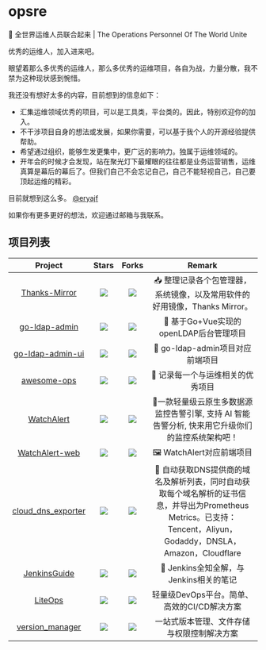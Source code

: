 # opsre

🧰 全世界运维人员联合起来 | The Operations Personnel Of The World Unite

优秀的运维人，加入进来吧。

眼望着那么多优秀的运维人，那么多优秀的运维项目，各自为战，力量分散，我不禁为这种现状感到惋惜。

我还没有想好太多的内容，目前想到的信息如下：

- 汇集运维领域优秀的项目，可以是工具类，平台类的。因此，特别欢迎你的加入。
- 不干涉项目自身的想法或发展，如果你需要，可以基于我个人的开源经验提供帮助。
- 希望通过组织，能够生发更集中，更广远的影响力。独属于运维领域的。
- 开年会的时候才会发现，站在聚光灯下最耀眼的往往都是业务运营销售，运维真算是幕后的幕后了。但我们自己不会忘记自己，自己不能轻视自己，自己要顶起运维的精彩。

目前就想到这么多。 [@eryajf](https://github.com/eryajf)

如果你有更多更好的想法，欢迎通过邮箱与我联系。


## 项目列表

|                        Project                         |                            Stars                              |                            Forks                             |              Remark              |
| :----------------------------------------------------: | :----------------------------------------------------------: | :----------------------------------------------------------: | :------------------------------: |
| [Thanks-Mirror](https://github.com/opsre/Thanks-Mirror) | ![](https://img.shields.io/github/stars/opsre/Thanks-Mirror?color=f2f08d&logo=Undertale&logoColor=eb4630) | ![](https://img.shields.io/github/forks/opsre/Thanks-Mirror?color=ba86eb&logo=Handshake&logoColor=ea6aa6) | 📥 整理记录各个包管理器，系统镜像，以及常用软件的好用镜像，Thanks Mirror。 |
| [go-ldap-admin](https://github.com/opsre/go-ldap-admin) | ![](https://img.shields.io/github/stars/opsre/go-ldap-admin?color=f2f08d&logo=Undertale&logoColor=eb4630) | ![](https://img.shields.io/github/forks/opsre/go-ldap-admin?color=ba86eb&logo=Handshake&logoColor=ea6aa6) | 🌉 基于Go+Vue实现的openLDAP后台管理项目 |
| [go-ldap-admin-ui](https://github.com/opsre/go-ldap-admin-ui) | ![](https://img.shields.io/github/stars/opsre/go-ldap-admin-ui?color=f2f08d&logo=Undertale&logoColor=eb4630) | ![](https://img.shields.io/github/forks/opsre/go-ldap-admin-ui?color=ba86eb&logo=Handshake&logoColor=ea6aa6) | 🌉 go-ldap-admin项目对应前端项目 |
| [awesome-ops](https://github.com/opsre/awesome-ops) | ![](https://img.shields.io/github/stars/opsre/awesome-ops?color=f2f08d&logo=Undertale&logoColor=eb4630) | ![](https://img.shields.io/github/forks/opsre/awesome-ops?color=ba86eb&logo=Handshake&logoColor=ea6aa6) | 🧰 记录每一个与运维相关的优秀项目 |
| [WatchAlert](https://github.com/opsre/WatchAlert) | ![](https://img.shields.io/github/stars/opsre/WatchAlert?color=f2f08d&logo=Undertale&logoColor=eb4630) | ![](https://img.shields.io/github/forks/opsre/WatchAlert?color=ba86eb&logo=Handshake&logoColor=ea6aa6) | 🚀一款轻量级云原生多数据源监控告警引擎, 支持 AI 智能告警分析, 快来用它升级你们的监控系统架构吧！ |
| [WatchAlert-web](https://github.com/opsre/WatchAlert-web) | ![](https://img.shields.io/github/stars/opsre/WatchAlert-web?color=f2f08d&logo=Undertale&logoColor=eb4630) | ![](https://img.shields.io/github/forks/opsre/WatchAlert-web?color=ba86eb&logo=Handshake&logoColor=ea6aa6) | 🖼️ WatchAlert对应前端项目 |
| [cloud_dns_exporter](https://github.com/opsre/cloud_dns_exporter) | ![](https://img.shields.io/github/stars/opsre/cloud_dns_exporter?color=f2f08d&logo=Undertale&logoColor=eb4630) | ![](https://img.shields.io/github/forks/opsre/cloud_dns_exporter?color=ba86eb&logo=Handshake&logoColor=ea6aa6) | 🧰 自动获取DNS提供商的域名及解析列表，同时自动获取每个域名解析的证书信息，并导出为Prometheus Metrics。已支持：Tencent，Aliyun，Godaddy，DNSLA，Amazon，Cloudflare |
| [JenkinsGuide](https://github.com/opsre/JenkinsGuide) | ![](https://img.shields.io/github/stars/opsre/JenkinsGuide?color=f2f08d&logo=Undertale&logoColor=eb4630) | ![](https://img.shields.io/github/forks/opsre/JenkinsGuide?color=ba86eb&logo=Handshake&logoColor=ea6aa6) | 🧰 Jenkins全知全解，与Jenkins相关的笔记 |
| [LiteOps](https://github.com/opsre/LiteOps) | ![](https://img.shields.io/github/stars/opsre/LiteOps?color=f2f08d&logo=Undertale&logoColor=eb4630) | ![](https://img.shields.io/github/forks/opsre/LiteOps?color=ba86eb&logo=Handshake&logoColor=ea6aa6) | 轻量级DevOps平台。简单、高效的CI/CD解决方案 |
| [version_manager](https://github.com/opsre/version_manager) | ![](https://img.shields.io/github/stars/opsre/version_manager?color=f2f08d&logo=Undertale&logoColor=eb4630) | ![](https://img.shields.io/github/forks/opsre/version_manager?color=ba86eb&logo=Handshake&logoColor=ea6aa6) | 一站式版本管理、文件存储与权限控制解决方案 |
